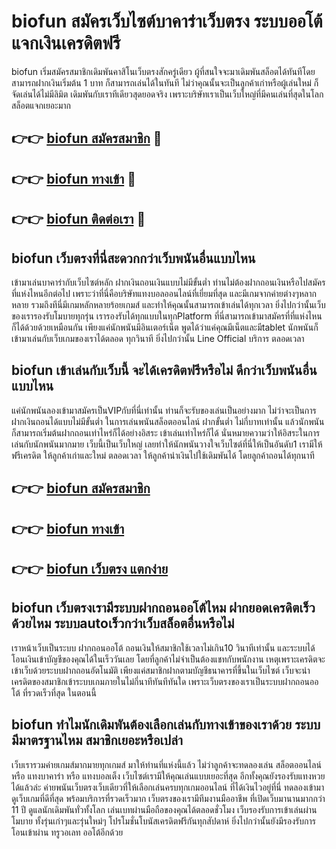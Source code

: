 # biofun สมัครเว็บไซต์บาคาร่าเว็บตรง ระบบออโต้ แจกเงินเครดิตฟรี

biofun เริ่มสมัครสมาชิกเดิมพันคาสิโนเว็บตรงสักครู่เดียว ผู้ที่สนใจจะมาเดิมพันสล็อตได้ทันทีโดยสามารถฝากเงินเริ่มต้น 1 บาท ก็สามารถเล่นได้ในทันที ไม่ว่าคุณนั้นจะเป็นลูกค้าเก่าหรือผู้เล่นใหม่ ก็จัดเล่นได้ไม่มีลิมิต เดิมพันกับเราทีเดียวสุดยอดจริง เพราะบริษัทเราเป็นเว็บใหญ่ที่มีคนเล่นที่สุดในโลก สล็อตแจกเยอะมาก

## 👉👉 [biofun สมัครสมาชิก](https://bit.ly/3Ckzg5n) 🎰
## 👉👉 [biofun ทางเข้า](https://bit.ly/3Ckzg5n) 🎰
## 👉👉 [biofun ติดต่อเรา](https://bit.ly/3Ckzg5n) 🎰

## biofun เว็บตรงที่นี่สะดวกกว่าเว็บพนันอื่นแบบไหน
เข้ามาเล่นบาคาร่ากับเว็บไซต์หลัก ฝากเงินถอนเงินแบบไม่มีขั้นต่ำ ท่านไม่ต้องฝากถอนเงินหรือไปสมัครที่แห่งไหนอีกต่อไป เพราะว่าที่นี่คือบริษัทแทงบอลออนไลน์ที่เยี่ยมที่สุด และมีเกมจากค่ายต่างๆหลากหลาย รวมถึงทีนี่มีเกมหลักหลายร้อยเกมส์ และทำให้คุณนั้นสามารถเข้าเล่นได้ทุกเวลา ยิ่งไปกว่านั้นเว็บของเรารองรับโมบายทุกรุ่น เรารองรับได้ทุกแบบในทุกPlatform ที่นี่สามารถเข้ามาสมัครที่ที่แห่งไหนก็ได้ด้วยด้วยเหมือนกัน เพียงแค่นักพนันมีอินเตอร์เน็ต พูดได้ว่าแค่คุณมีเน็ตและมีtablet นักพนันก็เข้ามาเล่นกับเว็บเกมของเราได้ตลอด ทุกวินาที ยิ่งไปกว่านั้น Line Official บริการ ตลอดเวลา

## biofun เข้าเล่นกับเว็บนี้ จะได้เครดิตฟรีหรือไม่ ดีกว่าเว็บพนันอื่นแบบไหน
แค่นักพนันลองเข้ามาสมัครเป็นVIPกับที่นี่เท่านั้น ท่านก็จะรับของเล่นเป็นอย่างมาก ไม่ว่าจะเป็นการฝากเงินถอนได้แบบไม่มีขั้นต่ำ ในการเล่นพนันสล็อตออนไลน์ ฝากขั้นต่ำ ไม่กี่บาทเท่านั้น แล้วนักพนันก็สามารถเริ่มต้นฝากถอนเท่าไหร่ก็ได้อย่างอิสระ เข้าเล่นเท่าไหร่ก็ได้ นั่นหมายความว่าให้อิสระในการเล่นกับนักพนันมากมาย เว็บนี้เป็นเว็บใหญ่ เลยทำให้นักพนันวางใจเว็บไซต์ที่นี่ให้เป็นอันดับ1 เรามีให้ฟรีเครดิต ให้ลูกค้าเก่าและใหม่ ตลอดเวลา ให้ลูกค้านำเงินไปใช้เดิมพันได้ โดยลูกค้าถอนได้ทุกนาที

## 👉👉 [biofun สมัครสมาชิก](https://bit.ly/3Ckzg5n)
## 👉👉 [biofun ทางเข้า](https://bit.ly/3Ckzg5n)
## 👉👉 [biofun เว็บตรง แตกง่าย](https://bit.ly/3Ckzg5n)

## biofun เว็บตรงเรามีระบบฝากถอนออโต้ไหม ฝากยอดเครดิตเร็วด้วยไหม ระบบautoเร็วกว่าเว็บสล็อตอื่นหรือไม่
เราหน้าเว็บเป็นระบบ ฝากถอนออโต้ ถอนเงินให้สมาชิกใช้เวลาไม่เกิน10 วินาทีเท่านั้น และระบบได้โอนเงินเข้าบัญชีของคุณได้ในเร็ววันเลย โดยที่ลูกค้าไม่จำเป็นต้องแชทกับพนักงาน เหตุเพราะเครดิตจะเข้าเว็บด้วยระบบฝากถอนอัตโนมัติ เพียงแค่สมาชิกฝากตามบัญชีธนาคารที่ขึ้นในเว็บไซต์ เว็บจะนำเครดิตของสมาชิกเข้าระบบเกมภายในไม่กี่นาทีทันทีทันใด เพราะเว็บตรงของเราเป็นระบบฝากถอนออโต้ ที่รวดเร็วที่สุด ในตอนนี้

## biofun ทำไมนักเดิมพันต้องเลือกเล่นกับทางเข้าของเราด้วย ระบบมีมาตรฐานไหม สมาชิกเยอะหรือเปล่า
เว็บเรารวมค่ายเกมส์มากมายทุกเกมส์ มาให้ท่านที่แห่งนี้แล้ว ไม่ว่าลูกค้าจะทดลองเล่น สล็อตออนไลน์ หรือ แทงบาคาร่า หรือ แทงบอลเต็ง เว็บไซต์เรามีให้คุณเล่นแบบเยอะที่สุด อีกทั้งคุณยังรองรับแทงหวยได้แล้วล่ะ ค่ายพนันเว็บตรงเว็บเดียวที่ให้เลือกเล่นครบทุกเกมออนไลน์ ที่ได้เงินไวอยู่ที่นี่ ทดลองเข้ามาดูเว็บเกมที่ดีที่สุด พร้อมบริการที่รวดเร็วมาก เว็บตรงของเรามีทีมงานมืออาชีพ ที่เปิดเว็บมานานมากกว่า 11 ปี ดูแลนักเดิมพันทั่วทั้งโลก เล่นเบทผ่านมือถือของคุณได้ตลอดชั่วโมง เว็บรองรับการเข้าเล่นผ่านโมบาย ทั้งรุ่นเก่าๆและรุ่นใหม่ๆ โปรโมชั่นโบนัสเครดิตฟรีกันทุกสัปดาห์ ยิ่งไปกว่านั้นยังมีรองรับการโอนเข้าผ่าน ทรูวอเลท ออโต้อีกด้วย

